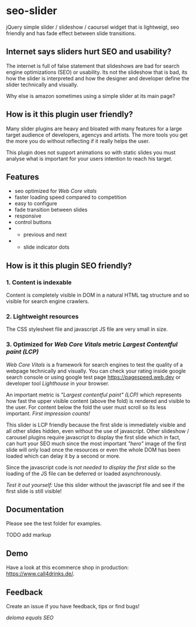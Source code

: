 # seo-slider

jQuery simple slider / slideshow / caoursel widget that is lightweigt, seo friendly and has fade effect between slide transitions.

## Internet says sliders hurt SEO and usability?

The internet is full of false statement that slideshows are bad for search engine optimizations (SEO) or usability. Its not the slideshow that is bad, its how the slider is interpreted and how the designer and developer define the slider technically and visually.

Why else is amazon sometimes using a simple slider at its main page? 

## How is it this plugin user friendly?

Many slider plugins are heavy and bloated with many features for a large target audience of developers, agencys and artists. 
The more tools you get the more you do without reflecting if it really helps the user.

This plugin does not support animations so with static slides you must analyse what is important for your users intention to reach his target.

## Features

* seo optimized for _Web Core vitals_ 
* faster loading speed compared to competition
* easy to configure
* fade transition between slides
* responsive
* control buttons
* * previous and next 
* * slide indicator dots


## How is it this plugin SEO friendly?

### 1. Content is indexable

Content is completely visible in DOM in a natural HTML tag structure and so visible for search engine crawlers.

### 2. Lightweight resources

The CSS stylesheet file and javascript JS file are very small in size. 

### 3. Optimized for _Web Core Vitals_ metric _Largest Contentful paint (LCP)_ 

_Web Core Vitals_ is a framework for search engines to test the quality of a webpage technically and visually. You can check your rating inside google search console or using google test page https://pagespeed.web.dev or developer tool _Lighthouse_ in your browser.

An important metric is _"Largest contentful paint" (LCP)_ which represents how fast the upper visible content (above the fold) is rendered and visible to the user. For content below the fold the user must scroll so its less important. _First impression counts!_

This slider is LCP friendly because the first slide is immediately visible and all other slides hidden, even without the use of javascript. Other slideshow / carousel plugins require javascript to display the first slide which in fact, can hurt your SEO much since the most important _"hero"_ image of the first slide will only load once the resources or even the whole DOM has been loaded which can delay it by a second or more.

Since the javascript code is *not needed to display the first slide* so the loading of the JS file can be deferred or loaded asynchronously.

*Test it out yourself:* Use this slider without the javascript file and see if the first slide is still visible!

## Documentation

Please see the test folder for examples.

TODO add markup

## Demo

Have a look at this ecommerce shop in production: https://www.call4drinks.de/.

## Feedback

Create an issue if you have feedback, tips or find bugs!

_deloma equals SEO_
